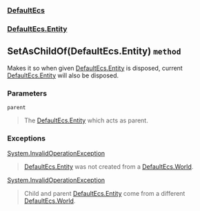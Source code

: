 ### [DefaultEcs](./DefaultEcs.md 'DefaultEcs')
### [DefaultEcs.Entity](./DefaultEcs-Entity.md 'DefaultEcs.Entity')
## SetAsChildOf(DefaultEcs.Entity) `method`
Makes it so when given [DefaultEcs.Entity](./DefaultEcs-Entity.md 'DefaultEcs.Entity') is disposed, current [DefaultEcs.Entity](./DefaultEcs-Entity.md 'DefaultEcs.Entity') will also be disposed.
### Parameters

<a name='DefaultEcs-Entity-SetAsChildOf(DefaultEcs-Entity)-parent'></a>
`parent`
>The [DefaultEcs.Entity](./DefaultEcs-Entity.md 'DefaultEcs.Entity') which acts as parent.
### Exceptions

[System.InvalidOperationException](https://docs.microsoft.com/en-us/dotnet/api/System.InvalidOperationException 'System.InvalidOperationException')
>[DefaultEcs.Entity](./DefaultEcs-Entity.md 'DefaultEcs.Entity') was not created from a [DefaultEcs.World](./DefaultEcs-World.md 'DefaultEcs.World').

[System.InvalidOperationException](https://docs.microsoft.com/en-us/dotnet/api/System.InvalidOperationException 'System.InvalidOperationException')
>Child and parent [DefaultEcs.Entity](./DefaultEcs-Entity.md 'DefaultEcs.Entity') come from a different [DefaultEcs.World](./DefaultEcs-World.md 'DefaultEcs.World').

